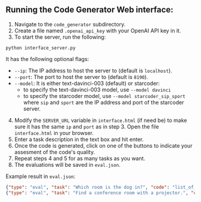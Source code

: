 
## Running the Code Generator Web interface:

1. Navigate to the `code_generator` subdirectory.
2. Create a file named `.openai_api_key` with your OpenAI API key in it.
3. To start the server, run the following:
```
python interface_server.py
```
It has the following optional flags:
   - `--ip`: The IP address to host the server to (default is `localhost`).
   - `--port`: The port to host the server to (default is `8190`).
   - `--model`: It is either text-davinci-003 (default) or starcoder:
      - to specify the text-davinci-003 model, use `--model davinci`
      - to specify the starcoder model, use `--model starcoder_sip_sport` where `sip` and `sport` are the IP address and port of the starcoder server.
4. Modify the `SERVER_URL` variable in `interface.html` (if need be) to make sure it has the same `ip` and `port` as in step 3. Open the file `interface.html` in your browser.
5. Enter a task description in the text box and hit enter.
6. Once the code is generated, click on one of the buttons to indicate your
   assesment of the code's quality.
6. Repeat steps 4 and 5 for as many tasks as you want.
7. The evaluations will be saved in `eval.json`.

Example result in `eval.json`:
```json
{"type": "eval", "task": "Which room is the dog in?", "code": "list_of_rooms = get_all_rooms()\nstart_loc = get_current_location()\ndog_found = False\ndog_loc = None\nfor room in list_of_rooms:\n    go_to(room)\n    if is_in_room(\"dog\"):\n        dog_found = True\n        dog_loc = room\n        break\ngo_to(start_loc)\nif dog_found:\n    say(\"The dog is in the \" + dog_loc)\nelse:\n    say(\"The dog is not in any room\")", "result": "Correct"}
{"type": "eval", "task": "Find a conference room with a projector.", "code": "list_of_rooms = get_all_rooms()\nstart_loc = get_current_location()\nconf_room_found = False\nconf_room_loc = None\nfor room in list_of_rooms:\n    go_to(room)\n    if is_in_room(\"projector\"):\n        conf_room_found = True\n        conf_room_loc = room\n        break\ngo_to(start_loc)\nif conf_room_found:\n    say(\"There is a conference room with a projector in the \" + conf_room_loc)\nelse:\n    say(\"There is no conference room with a projector in the house\")", "result": "Correct"}
```
